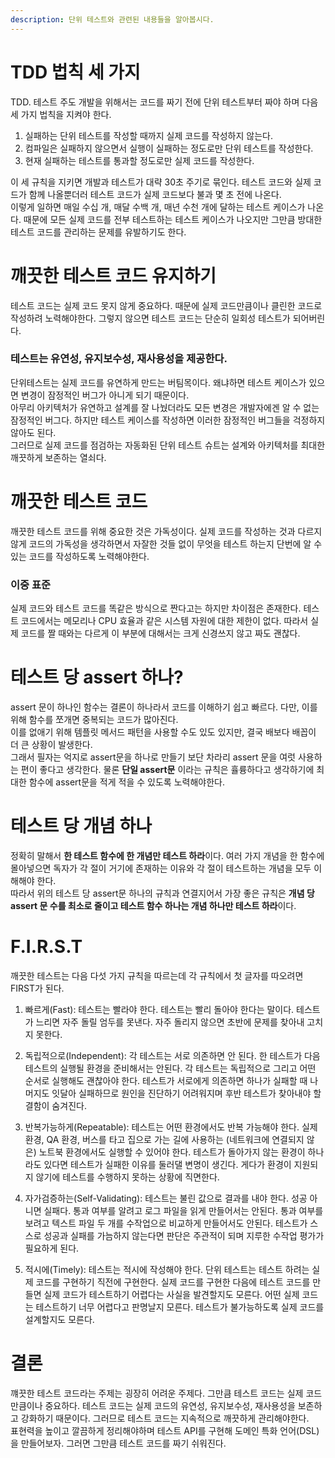 ```yaml
---
description: 단위 테스트와 관련된 내용들을 알아봅시다.
---
```


# TDD 법칙 세 가지
TDD. 테스트 주도 개발을 위해서는 코드를 짜기 전에 단위 테스트부터 짜야 하며 다음 세 가지 법칙을 지켜야 한다. <br>

1. 실패하는 단위 테스트를 작성할 때까지 실제 코드를 작성하지 않는다.
2. 컴파일은 실패하지 않으면서 실행이 실패하는 정도로만 단위 테스트를 작성한다.
3. 현재 실패하는 테스트를 통과할 정도로만 실제 코드를 작성한다.

이 세 규칙을 지키면 개발과 테스트가 대략 30초 주기로 묶인다. 테스트 코드와 실제 코드가 함께 나올뿐더러 테스트 코드가 실제 코드보다 불과 몇 초 전에 나온다. <br>
이렇게 일하면 매일 수십 개, 매달 수백 개, 매년 수천 개에 달하는 테스트 케이스가 나온다. 때문에 모든 실제 코드를 전부 테스트하는 테스트 케이스가 나오지만 그만큼 방대한 테스트 코드를 관리하는 문제를 유발하기도 한다. <br>

# 깨끗한 테스트 코드 유지하기
테스트 코드는 실제 코드 못지 않게 중요하다. 때문에 실제 코드만큼이나 클린한 코드로 작성하려 노력해야한다. 그렇지 않으면 테스트 코드는 단순히 일회성 테스트가 되어버린다. <br>

### 테스트는 유연성, 유지보수성, 재사용성을 제공한다.
단위테스트는 실제 코드를 유연하게 만드는 버팀목이다. 왜냐하면 테스트 케이스가 있으면 변경이 잠정적인 버그가 아니게 되기 때문이다. <br>
아무리 아키텍처가 유연하고 설계를 잘 나눴더라도 모든 변경은 개발자에겐 알 수 없는 잠정적인 버그다. 하지만 테스트 케이스를 작성하면 이러한 잠정적인 버그들을 걱정하지 않아도 된다. <br>
그러므로 실제 코드를 점검하는 자동화된 단위 테스트 슈트는 설계와 아키텍처를 최대한 깨끗하게 보존하는 열쇠다. <br>

# 깨끗한 테스트 코드
깨끗한 테스트 코드를 위해 중요한 것은 가독성이다. 실제 코드를 작성하는 것과 다르지 않게 코드의 가독성을 생각하면서 자잘한 것들 없이 무엇을 테스트 하는지 단번에 알 수 있는 코드를 작성하도록 노력해야한다. <br>

### 이중 표준
실제 코드와 테스트 코드를 똑같은 방식으로 짠다고는 하지만 차이점은 존재한다. 테스트 코드에서는 메모리나 CPU 효율과 같은 시스템 자원에 대한 제한이 없다. 따라서 실제 코드를 짤 때와는 다르게 이 부분에 대해서는 크게 신경쓰지 않고 짜도 괜찮다.

# 테스트 당 assert 하나?
assert 문이 하나인 함수는 결론이 하나라서 코드를 이해하기 쉽고 빠르다. 다만, 이를 위해 함수를 쪼개면 중복되는 코드가 많아진다. <br>
이를 없애기 위해 템플릿 메서드 패턴을 사용할 수도 있도 있지만, 결국 배보다 배꼽이 더 큰 상황이 발생한다. <br>
그래서 필자는 억지로 assert문을 하나로 만들기 보단 차라리 assert 문을 여럿 사용하는 편이 좋다고 생각한다. 물론 **단일 assert문** 이라는 규칙은 휼륭하다고 생각하기에 최대한 함수에 assert문을 적게 적을 수 있도록 노력해야한다. <br>

# 테스트 당 개념 하나
정확히 말해서 **한 테스트 함수에 한 개념만 테스트 하라**이다. 여러 가지 개념을 한 함수에 몰아넣으면 독자가 각 절이 거기에 존재하는 이유와 각 절이 테스트하는 개념을 모두 이해해야 한다. <br>
따라서 위의 테스트 당 assert문 하나의 규칙과 연결지어서 가장 좋은 규칙은 **개념 당 assert 문 수를 최소로 줄이고 테스트 함수 하나는 개념 하나만 테스트 하라**이다.

# F.I.R.S.T
깨끗한 테스트는 다음 다섯 가지 규칙을 따르는데 각 규칙에서 첫 글자를 따오려면 FIRST가 된다. <br>

1. 빠르게(Fast): 테스트는 빨라야 한다. 테스트는 빨리 돌아야 한다는 말이다. 테스트가 느리면 자주 돌릴 엄두를 못낸다. 자주 돌리지 않으면 초반에 문제를 찾아내 고치지 못한다.

2. 독립적으로(Independent): 각 테스트는 서로 의존하면 안 된다. 한 테스트가 다음 테스트의 실행될 환경을 준비해서는 안된다. 각 테스트는 독립적으로 그리고 어떤 순서로 실행해도 괜찮아야 한다. 테스트가 서로에게 의존하면 하나가 실패할 때 나머지도 잇달아 실패하므로 원인을 진단하기 어려워지며 후반 테스트가 찾아내야 할 결함이 숨겨진다.

3. 반복가능하게(Repeatable): 테스트는 어떤 환경에서도 반복 가능해야 한다. 실제 환경, QA 환경, 버스를 타고 집으로 가는 길에 사용하는 (네트워크에 연결되지 않은) 노트북 환경에서도 실행할 수 있어야 한다. 테스트가 돌아가지 않는 환경이 하나라도 있다면 테스트가 실패한 이유를 둘러댈 변명이 생긴다. 게다가 환경이 지원되지 않기에 테스트를 수행하지 못하는 상황에 직면한다.

4. 자가검증하는(Self-Validating): 테스트는 불린 값으로 결과를 내야 한다. 성공 아니면 실패다. 통과 여부를 알려고 로그 파일을 읽게 만들어서는 안된다. 통과 여부를 보려고 텍스트 파일 두 개를 수작업으로 비교하게 만들어서도 안된다. 테스트가 스스로 성공과 실패를 가늠하지 않는다면 판단은 주관적이 되며 지루한 수작업 평가가 필요하게 된다.

5. 적시에(Timely): 테스트는 적시에 작성해야 한다. 단위 테스트는 테스트 하려는 실제 코드를 구현하기 직전에 구현한다. 실제 코드를 구현한 다음에 테스트 코드를 만들면 실제 코드가 테스트하기 어렵다는 사실을 발견할지도 모른다. 어떤 실제 코드는 테스트하기 너무 어렵다고 판명날지 모른다. 테스트가 불가능하도록 실제 코드를 설계할지도 모른다.

# 결론
꺠끗한 테스트 코드라는 주제는 굉장히 어려운 주제다. 그만큼 테스트 코드는 실제 코드만큼이나 중요하다. 테스트 코드는 실제 코드의 유연성, 유지보수성, 재사용성을 보존하고 강화하기 때문이다. 그러므로 테스트 코드는 지속적으로 깨끗하게 관리해야한다. <br>
표현력을 높이고 깔끔하게 정리해야하며 테스트 API를 구현해 도메인 특화 언어(DSL)을 만들어보자. 그러면 그만큼 테스트 코드를 짜기 쉬워진다.

